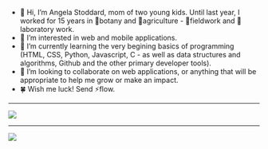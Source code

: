 - 👋 Hi, I’m Angela Stoddard, mom of two young kids. Until last year, I worked for 15 years in 🌿botany and 🐞agriculture - 🥾fieldwork  and 🔬laboratory work. 
- 👀 I’m interested in web and mobile applications.
- 🌱 I’m currently learning the very begining basics of programming (HTML, CSS, Python, Javascript, C - as well as data structures and algorithms, Github and the other primary developer tools).
- 💞️ I’m looking to collaborate on web applications, or anything that will be appropriate to help me grow or make an impact.
- 🍀 Wish me luck! Send ⚡flow.

---

<img src="https://wakatime.com/badge/astoddard514/bdbc1621-4e8a-4f3f-a2c6-be2428c23f14"/>

---

<img src="https://wakatime-languages-pie-svg.vercel.app/svg?username=astoddard514&uuid=b43d46f8-9dfb-4dd1-a8a7-c9fe6a5374dc"/>

